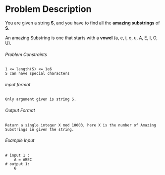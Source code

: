 # Problem Description

You are given a string **S**, and you have to find all the **amazing substrings** of **S**.

An amazing Substring is one that starts with a **vowel** (a, e, i, o, u, A, E, I, O, U).

###### Problem Constraints

```
1 <= length(S) <= 1e6
S can have special characters
```

###### input format

``` 
Only argument given is string S.
```

###### Output Format

```
Return a single integer X mod 10003, here X is the number of Amazing Substrings in given the string.
```

###### Example Input

```
# input 1 : 
    A = ABEC
# output 1: 
    6
```
